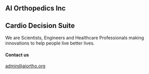 ## AI Orthopedics Inc
## Cardio Decision Suite

We are Scientists, Engineers and Healthcare Professionals making innovations to help people live better lives.

#### Contact us
admin@aiortho.org
